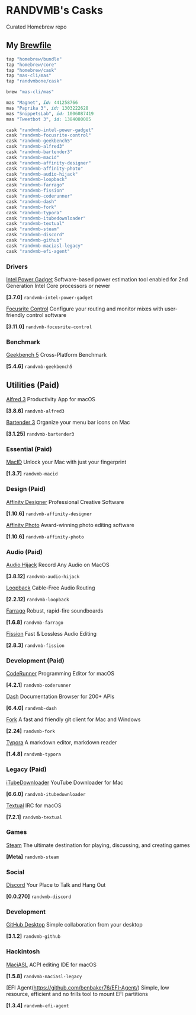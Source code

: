 # RANDVMB's Casks

Curated Homebrew repo

## My [Brewfile](https://raw.githubusercontent.com/randvmbone/homebrew-cask/master/Brewfile)

```ruby
tap "homebrew/bundle"
tap "homebrew/core"
tap "homebrew/cask"
tap "mas-cli/mas"
tap "randvmbone/cask"

brew "mas-cli/mas"

mas "Magnet", id: 441258766
mas "Paprika 3", id: 1303222628
mas "SnippetsLab", id: 1006087419
mas "Tweetbot 3", id: 1384080005

cask "randvmb-intel-power-gadget"
cask "randvmb-focusrite-control"
cask "randvmb-geekbench5"
cask "randvmb-alfred3"
cask "randvmb-bartender3"
cask "randvmb-macid"
cask "randvmb-affinity-designer"
cask "randvmb-affinity-photo"
cask "randvmb-audio-hijack"
cask "randvmb-loopback"
cask "randvmb-farrago"
cask "randvmb-fission"
cask "randvmb-coderunner"
cask "randvmb-dash"
cask "randvmb-fork"
cask "randvmb-typora"
cask "randvmb-itubedownloader"
cask "randvmb-textual"
cask "randvmb-steam"
cask "randvmb-discord"
cask "randvmb-github"
cask "randvmb-maciasl-legacy"
cask "randvmb-efi-agent"
```

### Drivers


[Intel Power Gadget](https://www.intel.com/content/www/us/en/developer/articles/tool/power-gadget.html) Software-based power estimation tool enabled for 2nd Generation Intel Core processors or newer

**[3.7.0]** `randvmb-intel-power-gadget`

[Focusrite Control](https://focusrite.com/en/focusrite-control/) Configure your routing and monitor mixes with user-friendly control software

**[3.11.0]** `randvmb-focusrite-control`

### Benchmark

[Geekbench 5](https://www.geekbench.com/) Cross-Platform Benchmark

**[5.4.6]** `randvmb-geekbench5`

## Utilities (Paid)

[Alfred 3](https://www.alfredapp.com/help/v3/) Productivity App for macOS

**[3.8.6]** `randvmb-alfred3`

[Bartender 3](https://www.macbartender.com/Bartender3.html) Organize your menu bar icons on Mac

**[3.1.25]** `randvmb-bartender3`

### Essential (Paid)

[MacID](https://macid.co/) Unlock your Mac with just your fingerprint

**[1.3.7]** `randvmb-macid`

### Design (Paid)

[Affinity Designer](https://affinity.serif.com/en-us/designer/) Professional Creative Software

**[1.10.6]** `randvmb-affinity-designer`

[Affinity Photo](https://affinity.serif.com/en-us/photo/) Award-winning photo editing software

**[1.10.6]** `randvmb-affinity-photo`

### Audio (Paid)

[Audio Hijack](https://rogueamoeba.com/audiohijack/) Record Any Audio on MacOS

**[3.8.12]** `randvmb-audio-hijack`

[Loopback](https://rogueamoeba.com/loopback/) Cable-Free Audio Routing

**[2.2.12]** `randvmb-loopback`

[Farrago](https://rogueamoeba.com/farrago/) Robust, rapid-fire soundboards

**[1.6.8]** `randvmb-farrago`

[Fission](https://rogueamoeba.com/fission/) Fast & Lossless Audio Editing

**[2.8.3]** `randvmb-fission`

### Development (Paid)

[CodeRunner](https://coderunnerapp.com/) Programming Editor for macOS

**[4.2.1]** `randvmb-coderunner`

[Dash](https://kapeli.com/dash/) Documentation Browser for 200+ APIs

**[6.4.0]** `randvmb-dash`

[Fork](https://git-fork.com/) A fast and friendly git client for Mac and Windows

**[2.24]** `randvmb-fork`

[Typora](https://typora.io/) A markdown editor, markdown reader

**[1.4.8]** `randvmb-typora` 

### Legacy (Paid)

[iTubeDownloader](https://alphasoftware.co/) YouTube Downloader for Mac

**[6.6.0]** `randvmb-itubedownloader`

[Textual](https://www.codeux.com/textual/) IRC for macOS

**[7.2.1]** `randvmb-textual`

### Games

[Steam](https://store.steampowered.com/) The ultimate destination for playing, discussing, and creating games

**[Meta]** `randvmb-steam`

### Social

[Discord](https://discord.com/) Your Place to Talk and Hang Out

**[0.0.270]** `randvmb-discord`

### Development

[GitHub Desktop](https://desktop.github.com/) Simple collaboration from your desktop

**[3.1.2]** `randvmb-github`


### Hackintosh

[MaciASL](https://github.com/acidanthera/MaciASL/) ACPI editing IDE for macOS

**[1.5.8]** `randvmb-maciasl-legacy`

[EFI Agent(https://github.com/benbaker76/EFI-Agent/) Simple, low resource, efficient and no frills tool to mount EFI partitions

**[1.3.4]** `randvmb-efi-agent`

